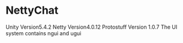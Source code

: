 # NettyChat
Unity Version5.4.2
Netty Version4.0.12
Protostuff Version 1.0.7
The UI system contains ngui and ugui
